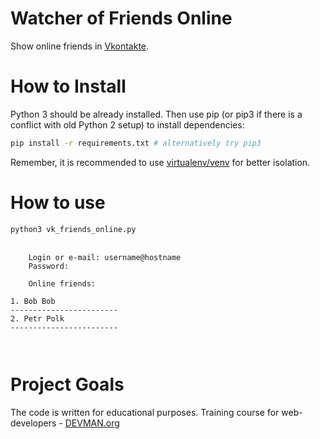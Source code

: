 # Watcher of Friends Online

Show online friends in [Vkontakte](https://vk.com).

# How to Install

Python 3 should be already installed. Then use pip (or pip3 if there is a conflict with old Python 2 setup) to install dependencies:

```bash
pip install -r requirements.txt # alternatively try pip3
```

Remember, it is recommended to use [virtualenv/venv](https://devman.org/encyclopedia/pip/pip_virtualenv/) for better isolation.


# How to use

```bash
python3 vk_friends_online.py
```
<pre>
    <code>
    Login or e-mail: username@hostname
    Password:
    
    Online friends:

1. Bob Bob
------------------------
2. Petr Polk
------------------------
    
    </code>
</pre>

# Project Goals

The code is written for educational purposes. Training course for web-developers - [DEVMAN.org](https://devman.org)
